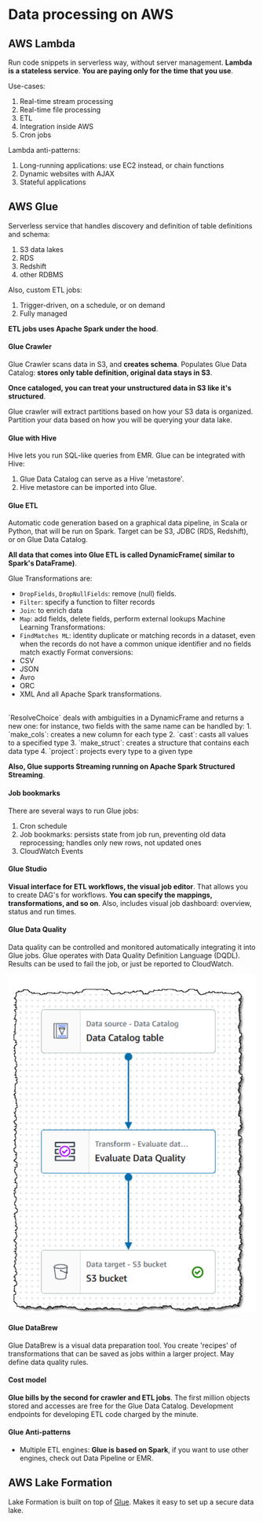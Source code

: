 # Data processing on AWS

## AWS Lambda

Run code snippets in serverless way,
without server management.
**Lambda is a stateless service**.
**You are paying only for the time that you use**.

Use-cases:
1. Real-time stream processing
2. Real-time file processing
3. ETL
4. Integration inside AWS
5. Cron jobs

Lambda anti-patterns:
1. Long-running applications: use EC2 instead, or chain functions
2. Dynamic websites with AJAX
3. Stateful applications

## AWS Glue

Serverless service that handles discovery and definition
of table definitions and schema:
1. S3 data lakes
2. RDS
3. Redshift
4. other RDBMS

Also, custom ETL jobs:
1. Trigger-driven, on a schedule, or on demand
2. Fully managed

**ETL jobs uses Apache Spark under the hood**.

#### Glue Crawler

Glue Crawler scans data in S3, and **creates schema**.
Populates Glue Data Catalog: **stores only table definition,
original data stays in S3**.

**Once cataloged, you can treat your unstructured data in S3
like it's structured**.

Glue crawler will extract partitions based on how your S3 data is organized.
Partition your data based on how you will be querying your data lake.

#### Glue with Hive

Hive lets you run SQL-like queries from EMR.
Glue can be integrated with Hive:
1. Glue Data Catalog can serve as a Hive 'metastore'.
2. Hive metastore can be imported into Glue.

#### Glue ETL

Automatic code generation based on a graphical data pipeline,
in Scala or Python, that will be run
on Spark.
Target can be S3, JDBC (RDS, Redshift), or on Glue Data Catalog.

**All data that comes into Glue ETL is called DynamicFrame(
similar to Spark's DataFrame)**.

Glue Transformations are:
* `DropFields`, `DropNullFields`: remove (null) fields.
* `Filter`: specify a function to filter records
* `Join`: to enrich data
* `Map`: add fields, delete fields, perform external lookups
Machine Learning Transformations:
* `FindMatches ML`: identity duplicate or matching records in a dataset, even when the
  records do not have a common unique identifier and no fields match exactly
Format conversions:
* CSV
* JSON
* Avro
* ORC
* XML
And all Apache Spark transformations.
<br>
`ResolveChoice` deals with ambiguities in a DynamicFrame and returns a new one:
for instance, two fields with the same name can be handled by:
1. `make_cols`: creates a new column for each type
2. `cast`: casts all values to a specified type
3. `make_struct`: creates a structure that contains each data type
4. `project`: projects every type to a given type

**Also, Glue supports Streaming running on Apache Spark Structured Streaming**.

#### Job bookmarks 

There are several ways to run Glue jobs:
1. Cron schedule
2. Job bookmarks: persists state from job run,
   preventing old data reprocessing;
   handles only new rows, not updated ones
3. CloudWatch Events

#### Glue Studio

**Visual interface for ETL workflows, the visual job editor**.
That allows you to create DAG's for workflows.
**You can specify the mappings, transformations, and so on**.
Also, includes visual job dashboard: overview, status and run times.

#### Glue Data Quality

Data quality can be controlled and monitored automatically
integrating it into Glue jobs.
Glue operates with Data Quality Definition Language (DQDL).
Results can be used to fail the job, or just be reported
to CloudWatch.

![quality.png](assets/quality.png)

#### Glue DataBrew

Glue DataBrew is a visual data preparation tool.
You create 'recipes' of transformations that can be saved as jobs
within a larger project.
May define data quality rules.

#### Cost model

**Glue bills by the second for crawler and ETL jobs**.
The first million objects stored and accesses are free for the Glue
Data Catalog.
Development endpoints for developing ETL code charged by the minute.

#### Glue Anti-patterns

* Multiple ETL engines: 
  **Glue is based on Spark**, if you want to use other engines, check out
  Data Pipeline or EMR.

## AWS Lake Formation

Lake Formation is built on top of [Glue](#aws-glue).
Makes it easy to set up a secure data lake.
